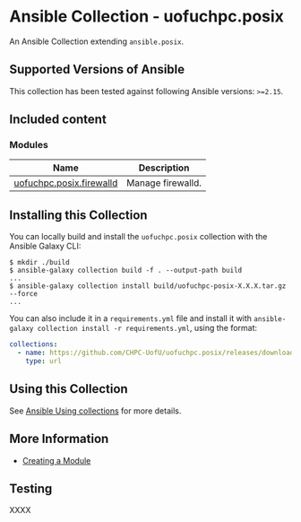 # Ansible Collection - uofuchpc.posix

An Ansible Collection extending `ansible.posix`.

## Supported Versions of Ansible

This collection has been tested against following Ansible versions: `>=2.15`.

## Included content
<!--start collection content-->
### Modules
Name | Description
--- | ---
[uofuchpc.posix.firewalld](https://github.com/CHPC-UofU/uofuchpc.posix/tree/main/docs/uofuchpc.posix.firewalld_module.rst)|Manage firewalld.
<!--end collection content-->

## Installing this Collection

You can locally build and install the `uofuchpc.posix` collection with the Ansible Galaxy CLI:

```console
$ mkdir ./build
$ ansible-galaxy collection build -f . --output-path build
...
$ ansible-galaxy collection install build/uofuchpc-posix-X.X.X.tar.gz --force
...
```

You can also include it in a `requirements.yml` file and install it with `ansible-galaxy collection install -r requirements.yml`, using the format:

```yaml
collections:
  - name: https://github.com/CHPC-UofU/uofuchpc.posix/releases/download/v<release>/uofuchpc-posix-<release>.tar.gz
    type: url
```

## Using this Collection

See [Ansible Using collections](https://docs.ansible.com/ansible/latest/user_guide/collections_using.html) for more details.

## More Information

* [Creating a Module](https://docs.ansible.com/ansible/latest/dev_guide/developing_modules_general.html#creating-a-module)

## Testing

XXXX
